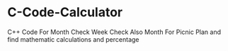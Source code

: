 # C-Code-Calculator
C++ Code For Month Check Week Check Also Month For Picnic Plan and find mathematic calculations and percentage
